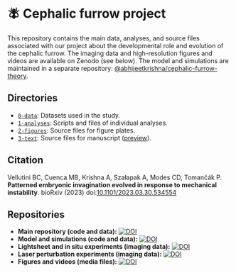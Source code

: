 # :fly: Cephalic furrow project

This repository contains the main data, analyses, and source files associated with our project about the developmental role and evolution of the cephalic furrow. The imaging data and high-resolution figures and videos are available on Zenodo (see below). The model and simulations are maintained in a separate repository: [@abhijeetkrishna/cephalic-furrow-theory](https://github.com/abhijeetkrishna/cephalic-furrow-theory).

## Directories

- [`0-data`](0-data): Datasets used in the study.
- [`1-analyses`](1-analyses): Scripts and files of individual analyses.
- [`2-figures`](2-figures): Source files for figure plates.
- [`3-text`](3-text): Source files for manuscript ([preview](https://htmlpreview.github.io/?https://github.com/bruvellu/cephalic-furrow/blob/main/3-text/furrow.html)).

## Citation

Vellutini BC, Cuenca MB, Krishna A, Szałapak A, Modes CD, Tomančák P. **Patterned embryonic invagination evolved in response to mechanical instability**. bioRxiv (2023) doi:[10.1101/2023.03.30.534554](https://doi.org/10.1101/2023.03.30.534554)

## Repositories

- **Main repository (code and data):** [![DOI](https://zenodo.org/badge/DOI/10.5281/zenodo.7781947.svg)](https://doi.org/10.5281/zenodo.7781947)
- **Model and simulations (code and data):** [![DOI](https://zenodo.org/badge/DOI/10.5281/zenodo.7784906.svg)](https://doi.org/10.5281/zenodo.7784906)
- **Lightsheet and in situ experiments (imaging data):** [![DOI](https://zenodo.org/badge/DOI/10.5281/zenodo.15876638.svg)](https://doi.org/10.5281/zenodo.15876638)
- **Laser perturbation experiments (imaging data):** [![DOI](https://zenodo.org/badge/DOI/10.5281/zenodo.15876646.svg)](https://doi.org/10.5281/zenodo.15876646)
- **Figures and videos (media files):** [![DOI](https://zenodo.org/badge/DOI/10.5281/zenodo.7781916.svg)](https://doi.org/10.5281/zenodo.7781916)

